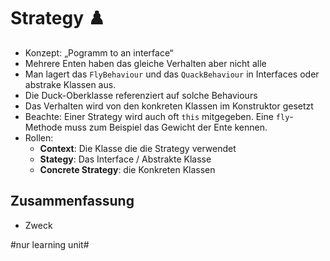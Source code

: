 
# Strategy ♟️

- Konzept: „Pogramm to an interface“
- Mehrere Enten haben das gleiche Verhalten aber nicht alle
- Man lagert das `FlyBehaviour` und das `QuackBehaviour` in Interfaces oder abstrake Klassen aus.
- Die Duck-Oberklasse referenziert auf solche Behaviours
- Das Verhalten wird von den konkreten Klassen im Konstruktor gesetzt
- Beachte: Einer Strategy wird auch oft `this` mitgegeben. Eine `fly`-Methode muss zum Beispiel das Gewicht der Ente kennen.
- Rollen: 
	- **Context**: Die Klasse die die Strategy verwendet
	- **Stategy**: Das Interface / Abstrakte Klasse
	- **Concrete Strategy**: die Konkreten Klassen

## Zusammenfassung
- Zweck


#nur learning unit#